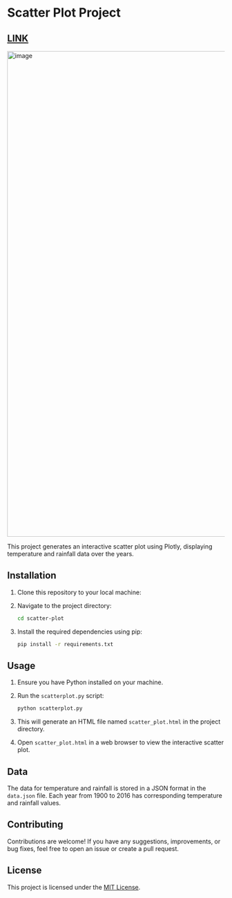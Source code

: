# Scatter Plot Project

## [LINK](https://tanishapatil1234.github.io/scatter-plot/)

<img width="1123" alt="image" src="https://github.com/tanishapatil1234/typing-game/assets/111611921/1734f055-e034-44af-9a7d-e8303be27e11">

This project generates an interactive scatter plot using Plotly, displaying temperature and rainfall data over the years.

## Installation

1. Clone this repository to your local machine:


2. Navigate to the project directory:

    ```bash
    cd scatter-plot
    ```

3. Install the required dependencies using pip:

    ```bash
    pip install -r requirements.txt
    ```

## Usage

1. Ensure you have Python installed on your machine.

2. Run the `scatterplot.py` script:

    ```bash
    python scatterplot.py
    ```

3. This will generate an HTML file named `scatter_plot.html` in the project directory.

4. Open `scatter_plot.html` in a web browser to view the interactive scatter plot.

## Data

The data for temperature and rainfall is stored in a JSON format in the `data.json` file. Each year from 1900 to 2016 has corresponding temperature and rainfall values.

## Contributing

Contributions are welcome! If you have any suggestions, improvements, or bug fixes, feel free to open an issue or create a pull request.

## License

This project is licensed under the [MIT License](LICENSE).
